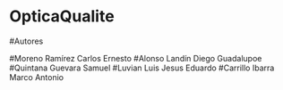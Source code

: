 # OpticaQualite


#Autores

#Moreno Ramírez Carlos Ernesto
#Alonso Landín Diego Guadalupoe
#Quintana Guevara Samuel
#Luvian Luis Jesus Eduardo
#Carrillo Ibarra Marco Antonio
